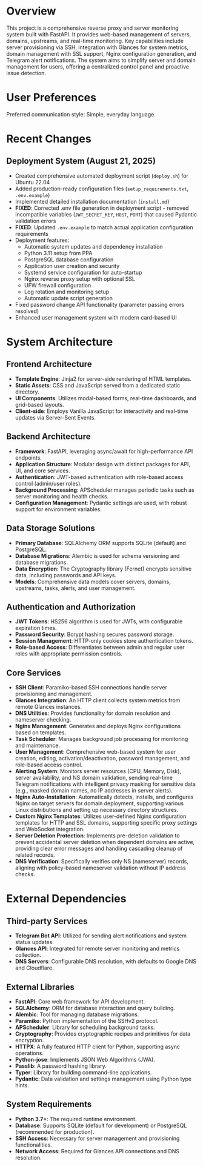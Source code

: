 # Overview

This project is a comprehensive reverse proxy and server monitoring system built with FastAPI. It provides web-based management of servers, domains, upstreams, and real-time monitoring. Key capabilities include server provisioning via SSH, integration with Glances for system metrics, domain management with SSL support, Nginx configuration generation, and Telegram alert notifications. The system aims to simplify server and domain management for users, offering a centralized control panel and proactive issue detection.

# User Preferences

Preferred communication style: Simple, everyday language.

# Recent Changes

## Deployment System (August 21, 2025)
- Created comprehensive automated deployment script (`deploy.sh`) for Ubuntu 22.04
- Added production-ready configuration files (`setup_requirements.txt`, `.env.example`)
- Implemented detailed installation documentation (`install.md`)
- **FIXED**: Corrected .env file generation in deployment script - removed incompatible variables (`JWT_SECRET_KEY`, `HOST`, `PORT`) that caused Pydantic validation errors
- **FIXED**: Updated `.env.example` to match actual application configuration requirements
- Deployment features:
  - Automatic system updates and dependency installation
  - Python 3.11 setup from PPA
  - PostgreSQL database configuration
  - Application user creation and security
  - Systemd service configuration for auto-startup
  - Nginx reverse proxy setup with optional SSL
  - UFW firewall configuration
  - Log rotation and monitoring setup
  - Automatic update script generation
- Fixed password change API functionality (parameter passing errors resolved)
- Enhanced user management system with modern card-based UI

# System Architecture

## Frontend Architecture
- **Template Engine**: Jinja2 for server-side rendering of HTML templates.
- **Static Assets**: CSS and JavaScript served from a dedicated static directory.
- **UI Components**: Utilizes modal-based forms, real-time dashboards, and grid-based layouts.
- **Client-side**: Employs Vanilla JavaScript for interactivity and real-time updates via Server-Sent Events.

## Backend Architecture
- **Framework**: FastAPI, leveraging async/await for high-performance API endpoints.
- **Application Structure**: Modular design with distinct packages for API, UI, and core services.
- **Authentication**: JWT-based authentication with role-based access control (admin/user roles).
- **Background Processing**: APScheduler manages periodic tasks such as server monitoring and health checks.
- **Configuration Management**: Pydantic settings are used, with robust support for environment variables.

## Data Storage Solutions
- **Primary Database**: SQLAlchemy ORM supports SQLite (default) and PostgreSQL.
- **Database Migrations**: Alembic is used for schema versioning and database migrations.
- **Data Encryption**: The Cryptography library (Fernet) encrypts sensitive data, including passwords and API keys.
- **Models**: Comprehensive data models cover servers, domains, upstreams, tasks, alerts, and user management.

## Authentication and Authorization
- **JWT Tokens**: HS256 algorithm is used for JWTs, with configurable expiration times.
- **Password Security**: Bcrypt hashing secures password storage.
- **Session Management**: HTTP-only cookies store authentication tokens.
- **Role-based Access**: Differentiates between admin and regular user roles with appropriate permission controls.

## Core Services
- **SSH Client**: Paramiko-based SSH connections handle server provisioning and management.
- **Glances Integration**: An HTTP client collects system metrics from remote Glances instances.
- **DNS Utilities**: Provides functionality for domain resolution and nameserver checking.
- **Nginx Management**: Generates and deploys Nginx configurations based on templates.
- **Task Scheduler**: Manages background job processing for monitoring and maintenance.
- **User Management**: Comprehensive web-based system for user creation, editing, activation/deactivation, password management, and role-based access control.
- **Alerting System**: Monitors server resources (CPU, Memory, Disk), server availability, and NS domain validation, sending real-time Telegram notifications with intelligent privacy masking for sensitive data (e.g., masked domain names, no IP addresses in server alerts).
- **Nginx Auto-Installation**: Automatically detects, installs, and configures Nginx on target servers for domain deployment, supporting various Linux distributions and setting up necessary directory structures.
- **Custom Nginx Templates**: Utilizes user-defined Nginx configuration templates for HTTP and SSL domains, supporting specific proxy settings and WebSocket integration.
- **Server Deletion Protection**: Implements pre-deletion validation to prevent accidental server deletion when dependent domains are active, providing clear error messages and handling cascading cleanup of related records.
- **DNS Verification**: Specifically verifies only NS (nameserver) records, aligning with policy-based nameserver validation without IP address checks.

# External Dependencies

## Third-party Services
- **Telegram Bot API**: Utilized for sending alert notifications and system status updates.
- **Glances API**: Integrated for remote server monitoring and metrics collection.
- **DNS Servers**: Configurable DNS resolution, with defaults to Google DNS and Cloudflare.

## External Libraries
- **FastAPI**: Core web framework for API development.
- **SQLAlchemy**: ORM for database interaction and query building.
- **Alembic**: Tool for managing database migrations.
- **Paramiko**: Python implementation of the SSHv2 protocol.
- **APScheduler**: Library for scheduling background tasks.
- **Cryptography**: Provides cryptographic recipes and primitives for data encryption.
- **HTTPX**: A fully featured HTTP client for Python, supporting async operations.
- **Python-jose**: Implements JSON Web Algorithms (JWA).
- **Passlib**: A password hashing library.
- **Typer**: Library for building command-line applications.
- **Pydantic**: Data validation and settings management using Python type hints.

## System Requirements
- **Python 3.7+**: The required runtime environment.
- **Database**: Supports SQLite (default for development) or PostgreSQL (recommended for production).
- **SSH Access**: Necessary for server management and provisioning functionalities.
- **Network Access**: Required for Glances API connections and DNS resolution.